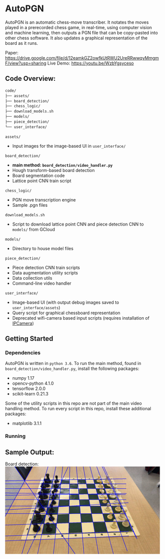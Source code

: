 # AutoPGN

AutoPGN is an automatic chess-move transcriber. It notates the moves played in a prerecorded chess game, in real-time, using computer vision and machine learning, then outputs a PGN file that can be copy-pasted into other chess software. It also updates a graphical representation of the board as it runs.

Paper: https://drive.google.com/file/d/12eamkGZ2owfkUtRWU2UreRRwwqyMmgmF/view?usp=sharing
Live Demo: https://youtu.be/WzbYgsyceso

## Code Overview:

```bash
code/
├── assets/
├── board_detection/
├── chess_logic/
├── download_models.sh
├── models/
├── piece_detection/
└── user_interface/
```

`assets/`
 - Input images for the image-based UI in `user_interface/`

`board_detection/` 
 - **main method: `board_detection/video_handler.py`**
 - Hough transform-based board detection
 - Board segmentation code
 - Lattice point CNN train script 

`chess_logic/`
 - PGN move transcription engine
 - Sample .pgn files

`download_models.sh`
 - Script to download lattice point CNN and piece detection CNN to `models/` from GCloud

`models/`
 - Directory to house model files 

`piece_detection/`
 - Piece detection CNN train scripts
 - Data augmentation utility scripts
 - Data collection utils 
 - Command-line video handler

`user_interface/`
 - Image-based UI (with output debug images saved to `user_interface/assets`)
 - Query script for graphical chessboard representation
 - Deprecated wifi-camera based input scripts (requires installation of [IPCamera](https://apps.apple.com/us/app/ipcamera-high-end-networkcam/id570912928)) 

## Getting Started

### Dependencies

AutoPGN is written in `python 3.6`. To run the main method, found in `board_detection/video_handler.py`, install the following packages:
 - numpy 1.17
 - opencv-python 4.1.0
 - tensorflow 2.0.0
 - scikit-learn 0.21.3

Some of the utility scripts in this repo are not part of the main video handling method. To run every script in this repo, install these additional packages:
 - matplotlib 3.1.1

### Running



## Sample Output:

Board detection:
![board detection](readme_images/line_detect_1018.png)
